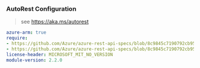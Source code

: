 ### AutoRest Configuration

> see https://aka.ms/autorest

``` yaml
azure-arm: true
require:
- https://github.com/Azure/azure-rest-api-specs/blob/8c9845c7190792cb95c0deda1cb787512c4c7ca1/specification/containerinstance/resource-manager/readme.md
- https://github.com/Azure/azure-rest-api-specs/blob/8c9845c7190792cb95c0deda1cb787512c4c7ca1/specification/containerinstance/resource-manager/readme.go.md
license-header: MICROSOFT_MIT_NO_VERSION
module-version: 2.2.0
```